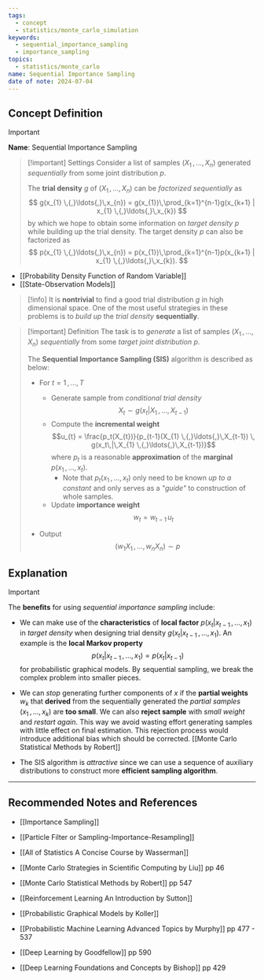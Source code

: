 ```yaml
---
tags:
  - concept
  - statistics/monte_carlo_simulation
keywords:
  - sequential_importance_sampling
  - importance_sampling
topics:
  - statistics/monte_carlo
name: Sequential Importance Sampling
date of note: 2024-07-04
---
```


## Concept Definition

>[!important]
>**Name**: Sequential Importance Sampling

>[!important] Settings
>Consider a list of samples $(X_{1} \,{,}\ldots{,}\,X_{n})$ generated *sequentially* from some joint distribution $p$. 
>
>The **trial density** $g$ of $(X_{1} \,{,}\ldots{,}\,X_{n})$ can be *factorized sequentially* as
>$$
>g(x_{1} \,{,}\ldots{,}\,x_{n}) = g(x_{1})\,\prod_{k=1}^{n-1}g(x_{k+1} | x_{1} \,{,}\ldots{,}\,x_{k})
>$$
>by which we hope to obtain some information on *target density* $p$ while building up the trial density. The target density $p$ can also be factorized as
>$$
>p(x_{1} \,{,}\ldots{,}\,x_{n}) = p(x_{1})\,\prod_{k=1}^{n-1}p(x_{k+1} | x_{1} \,{,}\ldots{,}\,x_{k}).
>$$

- [[Probability Density Function of Random Variable]]
- [[State-Observation Models]]

>[!info]
>It is **nontrivial** to find a good trial distribution $g$ in high dimensional space. One of the most useful strategies in these problems is to *build up* the *trial density* **sequentially**.


>[!important] Definition
>The task is to *generate* a list of samples $(X_{1} \,{,}\ldots{,}\,X_{n})$ *sequentially* from some *target joint distribution* $p$. 
>
>The **Sequential Importance Sampling (SIS)** algorithm is described as below:
>- For $t=1 \,{,}\ldots{,}\,T$
>	- Generate sample from *conditional trial density* $$X_{t} \sim g(x_{t}| X_{1} \,{,}\ldots{,}\,X_{t-1})$$
>	- Compute the **incremental weight** $$u_{t} = \frac{p_t(X_{t})}{p_{t-1}(X_{1} \,{,}\ldots{,}\,X_{t-1}) \, g(x_t\,|\,X_{1} \,{,}\ldots{,}\,X_{t-1})}$$ where $p_{t}$ is a reasonable **approximation** of the **marginal** $p(x_{1} \,{,}\ldots{,}\,x_{t}).$ 
>		- Note that $p_t(x_{1} \,{,}\ldots{,}\,x_{t})$ only need to be known *up to a constant* and only serves as a *"guide"* to construction of whole samples. 
>	- Update **importance weight** $$w_{t} = w_{t-1}\,u_{t}$$
>
>- Output $$(w_{1}X_{1} \,{,}\ldots{,}\, w_{n}X_{n}) \sim p$$


## Explanation

>[!important]
>The **benefits** for using *sequential importance sampling* include:
> 
>- We can make use of the **characteristics** of **local factor** $p(x_{t}| x_{t-1} \,{,}\ldots{,}\, x_{1})$ in *target density* when designing trial density $g(x_{t}| x_{t-1} \,{,}\ldots{,}\, x_{1})$. An example is the **local Markov property** $$p(x_{t}| x_{t-1} \,{,}\ldots{,}\, x_{1}) = p(x_{t}|x_{t-1})$$ for probabilistic graphical models. By sequential sampling, we break the complex problem into smaller pieces.
> 
>- We can *stop* generating further components of $x$ if the **partial weights** $w_{k}$ that **derived** from the sequentially generated the *partial samples* $(x_{1} \,{,}\ldots{,}\, x_{k})$ are **too small**. We can also **reject sample** with *small weight* and *restart again*. This way we avoid wasting effort generating samples with little  effect on final estimation. This rejection process would introduce additional bias which should be corrected. [[Monte Carlo Statistical Methods by Robert]]
> 
>- The SIS algorithm is *attractive* since we can use a sequence of auxiliary distributions to construct more **efficient sampling algorithm**.
>





-----------
##  Recommended Notes and References

- [[Importance Sampling]]

- [[Particle Filter or Sampling-Importance-Resampling]]

- [[All of Statistics A Concise Course by Wasserman]]
- [[Monte Carlo Strategies in Scientific Computing by Liu]] pp 46
- [[Monte Carlo Statistical Methods by Robert]] pp 547

- [[Reinforcement Learning An Introduction by Sutton]]

- [[Probabilistic Graphical Models by Koller]]
- [[Probabilistic Machine Learning Advanced Topics by Murphy]] pp 477 - 537
- [[Deep Learning by Goodfellow]] pp 590
- [[Deep Learning Foundations and Concepts by Bishop]] pp 429